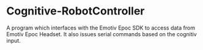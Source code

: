 # Cognitive-RobotController
A program which interfaces with the Emotiv Epoc SDK to access data from Emotiv Epoc Headset. It also issues serial commands based on the cognitiv input. 
